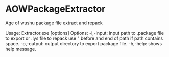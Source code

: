 # AOWPackageExtractor
Age of wushu package file extract and repack

Usage: Extractor.exe [options]
Options:
        -i,-input:      input path to .package file to export or .lys file to repack
                        use " before and end of path if path contains space.
        -o,-output:     output directory to export package file.
        -h,-help:       shows help message.
